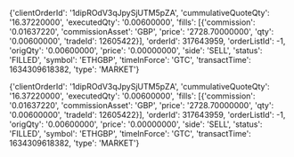{'clientOrderId': '1dipROdV3qJpySjUTM5pZA',
 'cummulativeQuoteQty': '16.37220000',
 'executedQty': '0.00600000',
 'fills': [{'commission': '0.01637220',
            'commissionAsset': 'GBP',
            'price': '2728.70000000',
            'qty': '0.00600000',
            'tradeId': 12605422}],
 'orderId': 317643959,
 'orderListId': -1,
 'origQty': '0.00600000',
 'price': '0.00000000',
 'side': 'SELL',
 'status': 'FILLED',
 'symbol': 'ETHGBP',
 'timeInForce': 'GTC',
 'transactTime': 1634309618382,
 'type': 'MARKET'}
 
{'clientOrderId': '1dipROdV3qJpySjUTM5pZA',
 'cummulativeQuoteQty': '16.37220000',
 'executedQty': '0.00600000',
 'fills': [{'commission': '0.01637220',
            'commissionAsset': 'GBP',
            'price': '2728.70000000',
            'qty': '0.00600000',
            'tradeId': 12605422}],
 'orderId': 317643959,
 'orderListId': -1,
 'origQty': '0.00600000',
 'price': '0.00000000',
 'side': 'SELL',
 'status': 'FILLED',
 'symbol': 'ETHGBP',
 'timeInForce': 'GTC',
 'transactTime': 1634309618382,
 'type': 'MARKET'}